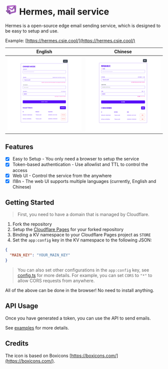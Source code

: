 # ![](./static/hermes-xs.png) Hermes, mail service

Hermes is a open-source edge email sending service, which is designed to be easy to setup and use.

Example: [https://hermes.csie.cool/](https://hermes.csie.cool/)

| English | Chinese |
|:-------------------------:|:-------------------------:|
|![en](./screenshots/hermes-owner-en.png)|![](./screenshots/hermes-owner-zh.png)|

## Features

- [x] Easy to Setup - You only need a browser to setup the service
- [x] Token-based authentication - Use allowlist and TTL to control the access
- [x] Web UI - Control the service from the anywhere
- [x] I18n - The web UI supports multiple languages (currently, English and Chinese)

## Getting Started

> First, you need to have a domain that is managed by Cloudflare.

1. Fork the repository
2. Setup the [Cloudflare Pages](https://pages.cloudflare.com/) for your forked repository
3. Binding a KV namespace to your Cloudflare Pages project as `STORE`
4. Set the `app:config` key in the KV namespace to the following JSON:

```json
{
  "MAIN_KEY": "YOUR_MAIN_KEY"
}
```

> You can also set other configurations in the `app:config` key, see [config.ts](./src/lib/server/config.ts) for more details.
> For example, you can set `CORS` to `"*"` to allow CORS requests from anywhere.

All of the above can be done in the browser! No need to install anything.

## API Usage

Once you have generated a token, you can use the API to send emails.

See [examples](./examples/) for more details.

## Credits

The icon is based on Boxicons [https://boxicons.com/](https://boxicons.com/).
